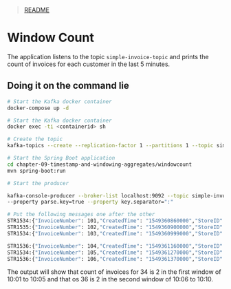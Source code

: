 > [README](../README.md)

# Window Count  

The application listens to the topic `simple-invoice-topic` and prints the count of invoices for each customer in the last 5 minutes.

## Doing it on the command lie
```sh
# Start the Kafka docker container
docker-compose up -d

# Start the Kafka docker container
docker exec -ti <containerid> sh

# Create the topic
kafka-topics --create --replication-factor 1 --partitions 1 --topic simple-invoice-topic --bootstrap-server localhost:9092

# Start the Spring Boot application
cd chapter-09-timestamp-and-windowing-aggregates/windowcount
mvn spring-boot:run

# Start the producer

kafka-console-producer --broker-list localhost:9092 --topic simple-invoice-topic \
--property parse.key=true --property key.separator=":"

# Put the following messages one after the other
STR1534:{"InvoiceNumber": 101,"CreatedTime": "1549360860000","StoreID": "STR1534", "TotalAmount": 1920}
STR1535:{"InvoiceNumber": 102,"CreatedTime": "1549360900000","StoreID": "STR1535", "TotalAmount": 1860}
STR1534:{"InvoiceNumber": 103,"CreatedTime": "1549360999000","StoreID": "STR1534", "TotalAmount": 2400}

STR1536:{"InvoiceNumber": 104,"CreatedTime": "1549361160000","StoreID": "STR1536", "TotalAmount": 8936}
STR1534:{"InvoiceNumber": 105,"CreatedTime": "1549361270000","StoreID": "STR1534", "TotalAmount": 6375}
STR1536:{"InvoiceNumber": 106,"CreatedTime": "1549361370000","StoreID": "STR1536", "TotalAmount": 9365}

```

The output will show that count of invoices for 34 is 2 in the first window of 10:01 to 10:05 and that os 36 is 2 in the second window of 10:06 to 10:10.
